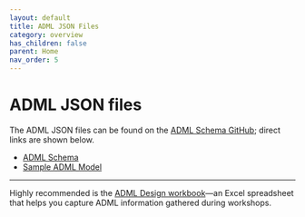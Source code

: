 ```yaml
---
layout: default
title: ADML JSON Files
category: overview
has_children: false
parent: Home
nav_order: 5
---
```


# ADML JSON files

The ADML JSON files can be found on the [ADML Schema GitHub](https://github.com/admlguide/adml-schema); direct links are shown below.

* [ADML Schema](https://github.com/admlguide/adml-schema/blob/main/ADML.json)
* [Sample ADML Model](https://github.com/admlguide/adml-schema/blob/main/SampleADMLModel.json)

---

Highly recommended is the [ADML Design workbook](https://github.com/admlguide/adml-schema/blob/main/ADML%20Design%20Workbook.xlsx)—an Excel spreadsheet that helps you capture ADML information gathered during workshops.